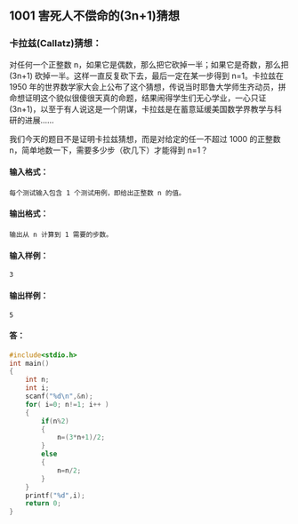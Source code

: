 ## 1001 害死人不偿命的(3n+1)猜想
### 卡拉兹(Callatz)猜想：
对任何一个正整数 n，如果它是偶数，那么把它砍掉一半；如果它是奇数，那么把 (3n+1) 砍掉一半。这样一直反复砍下去，最后一定在某一步得到 n=1。卡拉兹在 1950 年的世界数学家大会上公布了这个猜想，传说当时耶鲁大学师生齐动员，拼命想证明这个貌似很傻很天真的命题，结果闹得学生们无心学业，一心只证 (3n+1)，以至于有人说这是一个阴谋，卡拉兹是在蓄意延缓美国数学界教学与科研的进展……

我们今天的题目不是证明卡拉兹猜想，而是对给定的任一不超过 1000 的正整数 n，简单地数一下，需要多少步（砍几下）才能得到 n=1？
#### 输入格式：
```
每个测试输入包含 1 个测试用例，即给出正整数 n 的值。
```
#### 输出格式：
```
输出从 n 计算到 1 需要的步数。
```
#### 输入样例：
```
3
```
#### 输出样例：
```
5
```

#### 答：
```C
#include<stdio.h>
int main()
{
    int n;
    int i;
    scanf("%d\n",&n);
    for( i=0; n!=1; i++ )
    {
        if(n%2)
        {
            n=(3*n+1)/2;
        }
        else
        {
            n=n/2;
        }
    }
    printf("%d",i);
    return 0;
}
```
